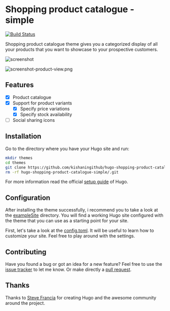 # Shopping product catalogue - simple

[![Build Status](https://travis-ci.org/kishaningithub/hugo-shopping-product-catalogue-simple.svg?branch=master)](https://travis-ci.org/kishaningithub/hugo-shopping-product-catalogue-simple)

Shopping product catalogue theme gives you a categorized display of all your products that you want to showcase to your prospective customers.

![screenshot](https://raw.githubusercontent.com/kishaningithub/hugo-shopping-product-catalogue-simple/master/images/screenshot.png)

![screenshot-product-view.png](https://raw.githubusercontent.com/kishaningithub/hugo-shopping-product-catalogue-simple/master/images/screenshot-product-view.png)

## Features

- [x] Product catalogue
- [x] Support for product variants
  - [x]  Specify price variations
  - [x]  Specify stock availability
- [ ] Social sharing icons

## Installation

Go to the directory where you have your Hugo site and run:

```bash
mkdir themes
cd themes
git clone https://github.com/kishaningithub/hugo-shopping-product-catalogue-simple.git
rm -rf hugo-shopping-product-catalogue-simple/.git
```

For more information read the official [setup guide](https://gohugo.io/overview/installing/) of Hugo.

## Configuration

After installing the theme successfully, i recommend you to take a look at the [exampleSite](https://github.com/kishaningithub/hugo-shopping-product-catalogue-simple/tree/master/exampleSite) directory. You will find a working Hugo site configured with the theme that you can use as a starting point for your site.

First, let's take a look at the [config.toml](https://github.com/kishaningithub/hugo-shopping-product-catalogue-simple/tree/master/exampleSite/config.toml). It will be useful to learn how to customize your site. Feel free to play around with the settings.

## Contributing

Have you found a bug or got an idea for a new feature? Feel free to use the [issue tracker](https://github.com/kishaningithub/hugo-shopping-product-catalogue-simple/issues) to let me know. Or make directly a [pull request](https://github.com/kishaningithub/hugo-shopping-product-catalogue-simple/pulls).

## Thanks

Thanks to [Steve Francia](https://github.com/spf13) for creating Hugo and the awesome community around the project.
